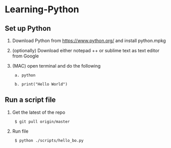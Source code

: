 Learning-Python
===============

## Set up Python  

1. Download Python from https://www.python.org/ and install python.mpkg  

2. (optionally) Download either notepad ++ or sublime text as text editor from Google  

3. (MAC) open terminal and do the following  

        a. python  

        b. print("Hello World")  


## Run a script file

1. Get the latest of the repo 

        $ git pull origin/master

2. Run file

        $ python ./scripts/hello_bo.py
      
